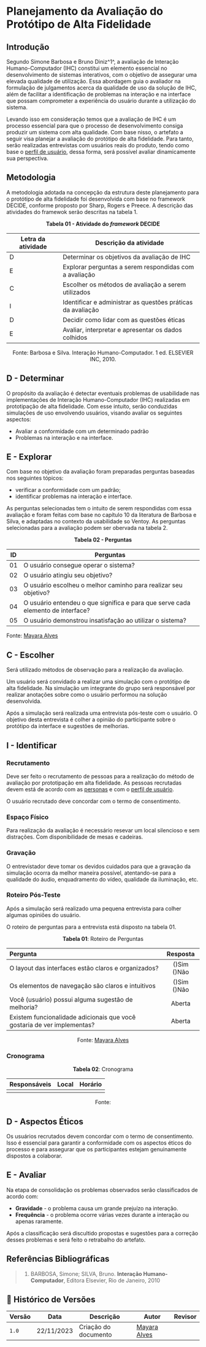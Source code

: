 # Planejamento da Avaliação do Protótipo de Alta Fidelidade

## Introdução

Segundo Simone Barbosa e Bruno Diniz^1^, a avaliação de Interação Humano-Computador (IHC) constitui um elemento essencial no desenvolvimento de sistemas interativos, com o objetivo de assegurar uma elevada qualidade de utilização. Essa abordagem guia o avaliador na formulação de julgamentos acerca da qualidade de uso da solução de IHC, além de facilitar a identificação de problemas na interação e na interface que possam comprometer a experiência do usuário durante a utilização do sistema. 

Levando isso em consideração temos que a avaliação de IHC é um processo essencial para que o processo de desenvolvimento consiga produzir um sistema com alta qualidade. Com base nisso, o artefato a seguir visa planejar a avaliação do protótipo de alta fidelidade. Para tanto, serão realizadas entrevistas com usuários reais do produto, tendo como base o [perfil de usuário](https://interacao-humano-computador.github.io/2023.2-Ventoy/elicitacao/PerfilUsuario/), dessa forma, será possível avaliar dinamicamente sua perspectiva.

## Metodologia

A metodologia adotada na concepção da estrutura deste planejamento para o protótipo de alta fidelidade foi desenvolvida com base no framework DECIDE, conforme proposto por Sharp, Rogers e Preece. A descrição das atividades do framewok serão descritas na tabela 1.

<p align="center"><b>Tabela 01 - Atividade do <i>framework</i> DECIDE</b></p>

| **Letra da atividade** | **Descrição da atividade**                                  |
| ---------------------- | ----------------------------------------------------------- |
| D                      | Determinar os objetivos da avaliação de IHC                 |
| E                      | Explorar perguntas a serem respondidas com a avaliação      |
| C                      | Escolher os métodos de avaliação a serem utilizados         |
| I                      | Identificar e administrar as questões práticas da avaliação |
| D                      | Decidir como lidar com as questões éticas                   |
| E                      | Avaliar, interpretar e apresentar os dados colhidos         |

<p align="center">Fonte: Barbosa e Silva. Interação Humano-Computador. 1 ed.  ELSEVIER INC, 2010.</p>

## D - Determinar

O propósito da avaliação é detectar eventuais problemas de usabilidade nas implementações de Interação Humano-Computador (IHC) realizadas em prototipação de alta fidelidade. Com esse intuito, serão conduzidas simulações de uso envolvendo usuários, visando avaliar os seguintes aspectos:

- Avaliar a conformidade com um determinado padrão
- Problemas na interação e na interface.

## E - Explorar

Com base no objetivo da avaliação foram preparadas perguntas baseadas nos seguintes tópicos: 
- verificar a conformidade com um padrão;
- identificar problemas na interação e interface.

As perguntas selecionadas tem o intuito de serem respondidas com essa avaliação e foram feitas com base no capítulo 10 da literatura de Barbosa e Silva, e adaptadas no contexto da usabilidade so Ventoy. As perguntas selecionadas para a avaliação podem ser obervada na tabela 2.
  
<p align="center"><b>Tabela 02 - Perguntas </b></p>

| **ID** | **Perguntas**                                  |
| ---------------------- | ----------------------------------------------------------- |
| 01                    | O usuário consegue operar o sistema?                 |
| 02                     | O usuário atingiu seu objetivo?     |
| 03                    | O usuário escolheu o melhor caminho para realizar seu objetivo?         |
| 04                     |O usuário entendeu o que significa e para que serve cada elemento de interface? |
| 05                    | O usuário demonstrou insatisfação ao utilizar o sistema?                  |

Fonte: [Mayara Alves](https://github.com/Mayara-tech)

## C - Escolher

Será utilizado métodos de observação para a realização da avaliação.

Um usuário será convidado a realizar uma simulação com o protótipo de alta fidelidade. Na simulação
um integrante do grupo será responsável por realizar anotações sobre como o usuário performou
na solução desenvolvida.

Após a simulação será realizada uma entrevista pós-teste com o usuário. O objetivo desta entrevista é
colher a opinião do participante sobre o protótipo da interface
e sugestões de melhorias.

## I - Identificar

### Recrutamento

Deve ser feito o recrutamento de pessoas para a realização do método de avaliação por prototipação
em alta fidelidade. As pessoas recrutadas devem está de acordo com as 
[personas](../../../elicitacao/Persona.md) e com o [perfil de usuário](../../../elicitacao/PerfilUsuario.md).

O usuário recrutado deve concordar com o termo de consentimento.

### Espaço Físico

Para realização da avaliação é necessário resevar um local silencioso e sem distrações. Com disponibilidade de mesas e cadeiras.

### Gravação

O entrevistador deve tomar os devidos cuidados para que a gravação da simulação ocorra 
da melhor maneira possível, atentando-se para a qualidade do áudio, enquadramento do vídeo,
qualidade da iluminação, etc.

### Roteiro Pós-Teste

Após a simulação será realizado uma pequena entrevista para colher algumas opiniões
do usuário.

O roteiro de perguntas para a entrevista está disposto na tabela 01.

<center>

**Tabela 01**: Roteiro de Perguntas

| Pergunta | Resposta |
|:----| :---:|
| O layout das interfaces estão claros e organizados? |()Sim ()Não   |
| Os elementos de navegação são claros e intuitivos | ()Sim ()Não |
| Você (usuário) possui alguma sugestão de melhoria?                        | Aberta |
| Existem funcionalidade adicionais que  você gostaria de ver implementas?  | Aberta |

Fonte: [Mayara Alves](https://github.com/Mayara-tech)

</center>

### Cronograma

<center>

**Tabela 02**: Cronograma

|Responsáveis| Local | Horário |
| :--: | :---: | :----: |
||  |  |

Fonte: [](https://github.com/)

</center>

## D - Aspectos Éticos

Os usuários recrutados devem concordar com o termo de consentimento. Isso 
é essencial para garantir a conformidade com os aspectos éticos do processo e para assegurar
que os participantes estejam genuinamente dispostos a colaborar.

## E - Avaliar

Na etapa de consolidação os problemas observados serão classificados de acordo com:

- **Gravidade** - o problema causa um grande prejuízo na interação.
- **Frequência** - o problema ocorre várias vezes durante a interação ou apenas raramente.

Após a classificação será discultido propostas e sugestões para a correção desses problemas e será feito o retrabalho do artefato.

## Referências Bibliográficas

> 1. BARBOSA, Simone; SILVA, Bruno. **Interação Humano-Computador**, Editora Elsevier, Rio de Janeiro, 2010

## 📑 Histórico de Versões

| **Versão**   |   **Data**   | **Descrição** | **Autor** | **Revisor** |
|--------|---------|-----------|--------|---------|
|`1.0`| 22/11/2023 | Criação do documento | [Mayara Alves](https://github.com/Mayara-tech)||
